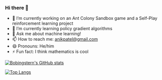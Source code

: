 ### Hi there 👋


<!-- **Bobingstern/Bobingstern** is a ✨ _special_ ✨ repository because its `README.md` (this file) appears on your GitHub profile.

Here are some ideas to get you started:
-->

- 🔭 I’m currently working on an Ant Colony Sandbox game and a Self-Play reinforcement learning project
- 🌱 I’m currently learning policy gradient algorithms
- 💬 Ask me about machine learning!
- 📫 How to reach me: anikpatel@gmail.com
- 😄 Pronouns: He/him
- ⚡ Fun fact: I think mathematics is cool

[![Bobingstern's GitHub stats](https://github-readme-stats.vercel.app/api?username=Bobingstern&show_icons=true&theme=dracula)](https://github.com/anuraghazra/github-readme-stats)

<!-- [![Top Langs](https://github-readme-stats.vercel.app/api/top-langs/?username=Bobingstern&show_icons=true&theme=dracula&hide=javascript,shaderlab&layout=compact)](https://github.com/anuraghazra/github-readme-stats) -->

[![Top Langs](https://github-readme-stats.vercel.app/api/top-langs/?username=Bobingstern&exclude_repo=Creature-Creator,ClassicSorting,NEAT-Cars,neataptic,p5.collide2D,p5.canvascam,p5.js-sound,Hill-Climb-Racing-AI,Car-QLearning,AStar,Maze-Generation,A-Star-Search-Algorithm,website,all-contributors&theme=dracula&layout=compact&hide=shaderlab)](https://github.com/anuraghazra/github-readme-stats)

